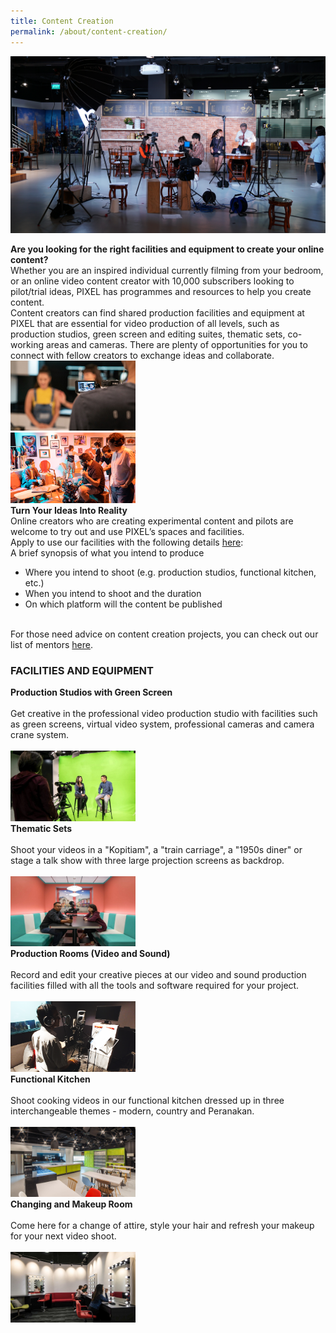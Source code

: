 ```yaml
---
title: Content Creation
permalink: /about/content-creation/
---
```

![1](/images/content-creation/online-content-edited.jpg)

<div class="row">
  <div class="column4">
    <b>Are you looking for the right facilities and equipment to create your online content?</b><br><div class="spacer"> </div>
Whether you are an inspired individual currently filming from your bedroom, or an online video content creator with 10,000 subscribers looking to pilot/trial ideas, PIXEL has programmes and resources to help you create content.<br>
Content creators can find shared production facilities and equipment at PIXEL that are essential for video production of all levels, such as production studios, green screen and editing suites, thematic sets, co-working areas and cameras. There are plenty of opportunities for you to connect with fellow creators to exchange ideas and collaborate.
  </div>
  <div class="column5">
    <img src="/images/content-creation/online-content-img1 edited.jpg" width="200">
  </div>
       </div>
<div class="row"><div class="spacer"> </div></div>       
<div class="row">
  <div class="column4">
    <img src="/images/content-creation/Content-Creation_Img1_630-x-355.png" width="200">
  </div>
  <div class="column5">
    <b>
Turn Your Ideas Into Reality</b><br>
    <div class="spacer"> </div>
    Online creators who are creating experimental content and pilots are welcome to try out and use PIXEL’s spaces and facilities.
<br>
Apply to use our facilities with the following details <a href="https://forms.cwp.gov.sg/venuerequest/FormIUC5W" target="_blank">here</a>:<br>
A brief synopsis of what you intend to produce<br>
<ul>
  <li>Where you intend to shoot (e.g. production studios, functional kitchen, etc.)</li>
  <li>When you intend to shoot and the duration</li>
  <li>On which platform will the content be published</li>
</ul>
<br>
For those need advice on content creation projects, you can check out our list of mentors <a href="/community/mentorship-programme/">here</a>.
  </div></div>
<h3>FACILITIES AND EQUIPMENT</h3>

<div class="row">
  <div class="column">
    <div class="header"><b>Production Studios with Green Screen</b></div><br>
    <div class="spacer"> </div>
    <div class="para">Get creative in the professional video production studio with facilities such as green screens, virtual video system, professional cameras and camera crane system.</div><br>
         <img src="/images/facilities/facilities-and-equipment/IMG_8110-green-screen-2.jpg" width="200">
  </div>
  <div class="column">
    <div class="header"><b>Thematic Sets</b></div><br>
    <div class="spacer"> </div>
    <div class="para">Shoot your videos in a "Kopitiam", a "train carriage", a "1950s diner" or stage a talk show with three large projection screens as backdrop.</div><br><img src="/images/facilities/facilities-and-equipment/IMG_8133-theme-mtg-room-2.jpg" width="200">
  </div>
  <div class="column">
    <div class="header"><b>Production Rooms (Video and Sound)</b></div><br>
    <div class="spacer"> </div>
    <div class="para">Record and edit your creative pieces at our video and sound production facilities filled with all the tools and software required for your project.</div><br><img src="/images/facilities/facilities-and-equipment/Production-Room_630-x-355.png" width="200">
    </div>
       </div>
       
<div class="row">
  <div class="column">
    <div class="header"><b>Functional Kitchen</b></div><br>
    <div class="para">Shoot cooking videos in our functional kitchen dressed up in three interchangeable themes - modern, country and Peranakan.</div><br>
         <img src="/images/facilities/facilities-and-equipment/lv1-kitchen.jpg" width="200">
  </div>
  <div class="column">
    <div class="header"><b>Changing and Makeup Room</b></div><br>
    <div class="para">Come here for a change of attire, style your hair and refresh your makeup for your next video shoot.</div><br><img src="/images/facilities/facilities-and-equipment/IMG_8084-makeup.jpg" width="200">
  </div>
  <div class="column">
    <div class="header"> </div><br>
    <div class="para"> 
    </div>
       </div>
